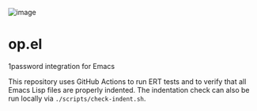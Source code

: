 ![image](https://github.com/user-attachments/assets/c447023c-7bbd-42ce-9c5c-ccfdff24a417)

# op.el

1password integration for Emacs

This repository uses GitHub Actions to run ERT tests and to verify that all
Emacs Lisp files are properly indented. The indentation check can also be run
locally via `./scripts/check-indent.sh`.
